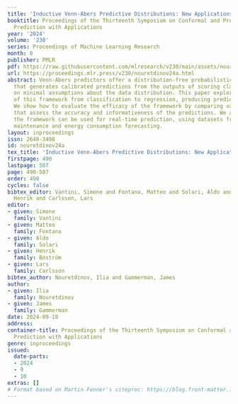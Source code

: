 ```yaml
---
title: 'Inductive Venn-Abers Predictive Distributions: New Applications & Evaluation'
booktitle: Proceedings of the Thirteenth Symposium on Conformal and Probabilistic
  Prediction with Applications
year: '2024'
volume: '230'
series: Proceedings of Machine Learning Research
month: 0
publisher: PMLR
pdf: https://raw.githubusercontent.com/mlresearch/v230/main/assets/nouretdinov24a/nouretdinov24a.pdf
url: https://proceedings.mlr.press/v230/nouretdinov24a.html
abstract: Venn-Abers predictors offer a distribution-free probabilistic framework
  that generates calibrated predictions from the outputs of scoring classifiers, relying
  on minimal assumptions about the data distribution. This paper explores the extension
  of this framework from classification to regression, producing predictive distributions.
  We show how to evaluate the efficacy of the framework by comparing various metrics
  that assess the accuracy and informativeness of the predictions. We also show that
  the framework can be used for real-time prediction, using datasets from predictive
  maintenance and energy consumption forecasting.
layout: inproceedings
issn: 2640-3498
id: nouretdinov24a
tex_title: 'Inductive Venn-Abers Predictive Distributions: New Applications & Evaluation'
firstpage: 490
lastpage: 507
page: 490-507
order: 490
cycles: false
bibtex_editor: Vantini, Simone and Fontana, Matteo and Solari, Aldo and Bostr\"{o}m,
  Henrik and Carlsson, Lars
editor:
- given: Simone
  family: Vantini
- given: Matteo
  family: Fontana
- given: Aldo
  family: Solari
- given: Henrik
  family: Boström
- given: Lars
  family: Carlsson
bibtex_author: Nouretdinov, Ilia and Gammerman, James
author:
- given: Ilia
  family: Nouretdinov
- given: James
  family: Gammerman
date: 2024-09-10
address:
container-title: Proceedings of the Thirteenth Symposium on Conformal and Probabilistic
  Prediction with Applications
genre: inproceedings
issued:
  date-parts:
  - 2024
  - 9
  - 10
extras: []
# Format based on Martin Fenner's citeproc: https://blog.front-matter.io/posts/citeproc-yaml-for-bibliographies/
---
```

